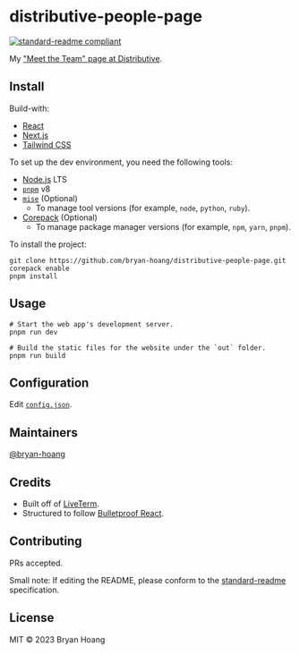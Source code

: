 # distributive-people-page

[![standard-readme compliant](https://img.shields.io/badge/standard--readme-OK-green.svg?style=flat-square)](https://github.com/RichardLitt/standard-readme)

My [&#34;Meet the Team&#34; page at Distributive](https://people.distributive.network/bryanhoang).

## Install

Build-with:

- [React](https://github.com/facebook/react#readme)
- [Next.js](https://nextjs.org/)
- [Tailwind CSS](https://tailwindcss.com/)

To set up the dev environment, you need the following tools:

- [Node.js](https://github.com/nodejs/node#download) LTS
- [`pnpm`](https://github.com/pnpm/pnpm#readme) v8
- [`mise`](https://github.com/jdxcode/rtx#quickstart) (Optional)
  - To manage tool versions (for example, `node`, `python`, `ruby`).
- [Corepack](https://nodejs.org/docs/latest/api/corepack.html) (Optional)
  - To manage package manager versions (for example, `npm`, `yarn`, `pnpm`).

To install the project:

```console
git clone https://github.com/bryan-hoang/distributive-people-page.git
corepack enable
pnpm install
```

## Usage

```console
# Start the web app's development server.
pnpm run dev

# Build the static files for the website under the `out` folder.
pnpm run build
```

## Configuration

Edit [`config.json`](./config.json).

## Maintainers

[@bryan-hoang](https://github.com/bryan-hoang)

## Credits

- Built off of [LiveTerm](https://github.com/Cveinnt/LiveTerm).
- Structured to follow [Bulletproof React](https://github.com/alan2207/bulletproof-react).

## Contributing

PRs accepted.

Small note: If editing the README, please conform to the [standard-readme](https://github.com/RichardLitt/standard-readme) specification.

## License

MIT © 2023 Bryan Hoang
